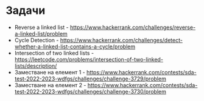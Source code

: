 # Задачи
 - Reverse a linked list - https://www.hackerrank.com/challenges/reverse-a-linked-list/problem
 - Cycle Detection - https://www.hackerrank.com/challenges/detect-whether-a-linked-list-contains-a-cycle/problem
 - Intersection of two linked lists - https://leetcode.com/problems/intersection-of-two-linked-lists/description/
 - Заместване на елемент 1 - https://www.hackerrank.com/contests/sda-test-2022-2023-wdfgs/challenges/challenge-3729/problem
 - Заместване на елемент 2 - https://www.hackerrank.com/contests/sda-test-2022-2023-wdfgs/challenges/challenge-3730/problem
